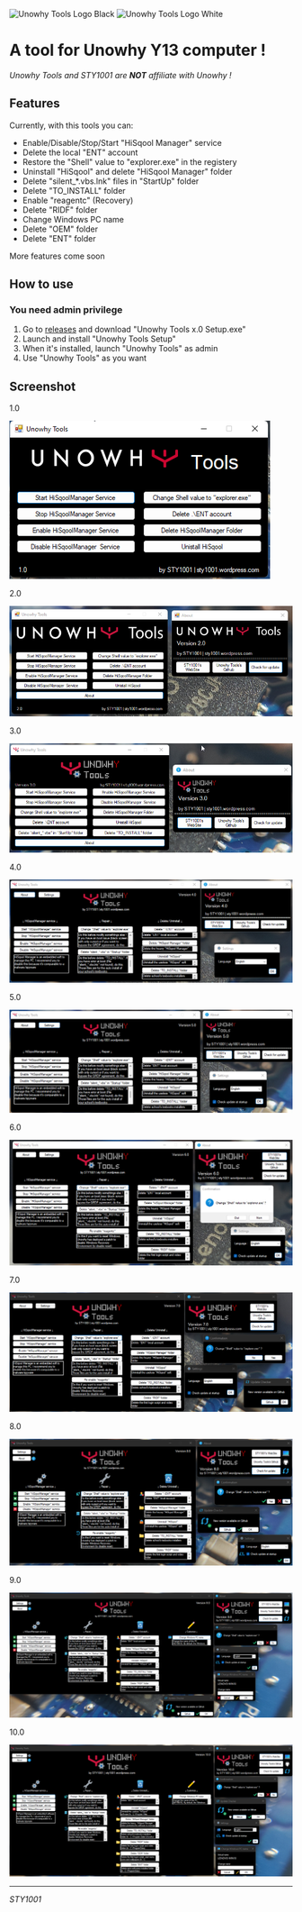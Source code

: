 ![Unowhy Tools Logo Black](https://raw.githubusercontent.com/STY1001/Unowhy-Tools/master/README/UTLogoBlack.png#gh-light-mode-only)
![Unowhy Tools Logo White](https://raw.githubusercontent.com/STY1001/Unowhy-Tools/master/README/UTLogoWhite.png#gh-dark-mode-only)
# A tool for Unowhy Y13 computer !

*Unowhy Tools and STY1001 are __NOT__ affiliate with Unowhy !*

## Features
Currently, with this tools you can:
- Enable/Disable/Stop/Start "HiSqool Manager" service
- Delete the local "ENT" account
- Restore the "Shell" value to "explorer.exe" in the registery
- Uninstall "HiSqool" and delete "HiSqool Manager" folder
- Delete "silent_*.vbs.lnk" files in "StartUp" folder
- Delete "TO_INSTALL" folder
- Enable "reagentc" (Recovery)
- Delete "RIDF" folder
- Change Windows PC name
- Delete "OEM" folder
- Delete "ENT" folder

More features come soon

## How to use
### You need admin privilege
1. Go to [releases](https://github.com/STY1001/Unowhy-Tools/releases/latest) and download "Unowhy Tools x.0 Setup.exe"
2. Launch and install "Unowhy Tools Setup"
3. When it's installed, launch "Unowhy Tools" as admin
4. Use "Unowhy Tools" as you want

## Screenshot
1.0

![UT Screen](/README/UT1.0.png)

2.0

![UT Screen](/README/UT2.0.png)

3.0

![UT Screen](/README/UT3.0.png)

4.0

![UT Screen](/README/UT4.0.png)

5.0

![UT Screen](/README/UT5.0.png)

6.0

![UT Screen](/README/UT6.0.png)

7.0

![UT Screen](/README/UT7.0.png)

8.0

![UT Screen](/README/UT8.0.png)

9.0

![UT Screen](/README/UT9.0.png)

10.0

![UT Screen](/README/UT10.0.png)

***

*STY1001*
